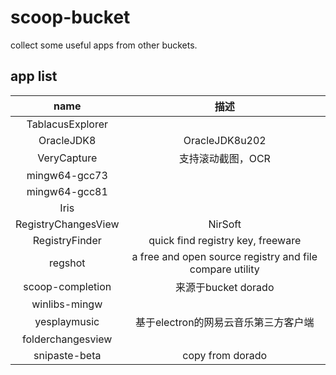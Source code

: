 # scoop-bucket
collect some useful apps from other buckets.

## app list

| name | 描述 |
| :-----:| :----: |
| TablacusExplorer ||
| OracleJDK8 | OracleJDK8u202 |
|VeryCapture|支持滚动截图，OCR|
|mingw64-gcc73||
|mingw64-gcc81||
|Iris||
|RegistryChangesView|NirSoft|
|RegistryFinder|quick find registry key, freeware|
|regshot|a free and open source registry and file compare utility|
|scoop-completion|来源于bucket dorado|
|winlibs-mingw||
|yesplaymusic|基于electron的网易云音乐第三方客户端|
|folderchangesview||
|snipaste-beta|copy from dorado|
